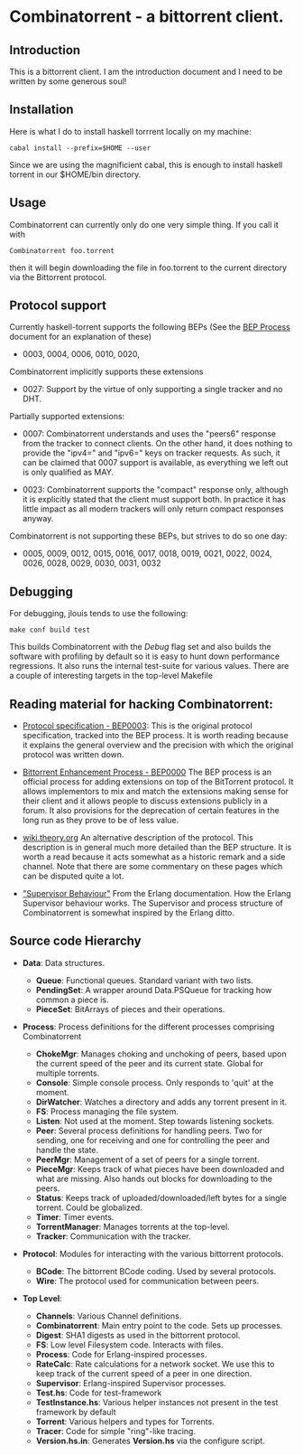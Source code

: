 Combinatorrent - a bittorrent client.
=====================================

Introduction
----------

This is a bittorrent client. I am the introduction document and I need to be
written by some generous soul!

Installation
------------

Here is what I do to install haskell torrrent locally on my machine:

    cabal install --prefix=$HOME --user

Since we are using the magnificient cabal, this is enough to install haskell
torrent in our $HOME/bin directory.

Usage
-----------------

Combinatorrent can currently only do one very simple thing. If you call it with

    Combinatorrent foo.torrent

then it will begin downloading the file in foo.torrent to the current
directory via the Bittorrent protocol.

Protocol support
----------------

Currently haskell-torrent supports the following BEPs (See the
[BEP Process](http://www.bittorrent.org/beps/bep_0000.html) document for an
explanation of these)

   - 0003, 0004, 0006, 0010, 0020,

Combinatorrent implicitly supports these extensions

   - 0027: Support by the virtue of only supporting a single tracker and no
     DHT.

Partially supported extensions:

   - 0007: Combinatorrent understands and uses the "peers6" response from
     the tracker to connect clients. On the other hand, it does nothing to
     provide the "ipv4=" and "ipv6=" keys on tracker requests. As such, it
     can be claimed that 0007 support is available, as everything we left
     out is only qualified as MAY.

   - 0023: Combinatorrent supports the "compact" response only, although it
     is explicitly stated that the client must support both. In practice it
     has little impact as all modern trackers will only return compact
     responses anyway.

Combinatorrent is not supporting these BEPs, but strives to do so one day:

   - 0005, 0009, 0012, 0015, 0016, 0017, 0018, 0019, 0021, 0022,
     0024, 0026, 0028, 0029, 0030, 0031, 0032

Debugging
---------

For debugging, jlouis tends to use the following:

    make conf build test

This builds Combinatorrent with the *Debug* flag set and also builds the
software with profiling by default so it is easy to hunt down performance
regressions. It also runs the internal test-suite for various values. There
are a couple of interesting targets in the top-level Makefile

Reading material for hacking Combinatorrent:
--------------------------------------------

   - [Protocol specification - BEP0003](http://www.bittorrent.org/beps/bep_0003.html):
     This is the original protocol specification, tracked into the BEP
     process. It is worth reading because it explains the general overview
     and the precision with which the original protocol was written down.

   - [Bittorrent Enhancement Process - BEP0000](http://www.bittorrent.org/beps/bep_0000.html)
     The BEP process is an official process for adding extensions on top of
     the BitTorrent protocol. It allows implementors to mix and match the
     extensions making sense for their client and it allows people to
     discuss extensions publicly in a forum. It also provisions for the
     deprecation of certain features in the long run as they prove to be of
     less value.

   - [wiki.theory.org](http://wiki.theory.org/Main_Page)
     An alternative description of the protocol. This description is in
     general much more detailed than the BEP structure. It is worth a read
     because it acts somewhat as a historic remark and a side channel. Note
     that there are some commentary on these pages which can be disputed
     quite a lot.

   - ["Supervisor Behaviour"](http://erlang.org/doc/design_principles/sup_princ.html)
     From the Erlang documentation. How the Erlang Supervisor behaviour
     works. The Supervisor and process structure of Combinatorrent is
     somewhat inspired by the Erlang ditto.

Source code Hierarchy
---------------------

   - **Data**: Data structures.
      - **Queue**: Functional queues. Standard variant with two lists.
      - **PendingSet**: A wrapper around Data.PSQueue for tracking how
        common a piece is.
      - **PieceSet**: BitArrays of pieces and their operations.

   - **Process**: Process definitions for the different processes comprising
                  Combinatorrent
      - **ChokeMgr**: Manages choking and unchoking of peers, based upon the current speed of the peer
        and its current state. Global for multiple torrents.
      - **Console**: Simple console process. Only responds to 'quit' at the moment.
      - **DirWatcher**: Watches a directory and adds any torrent present in
        it.
      - **FS**: Process managing the file system.
      - **Listen**: Not used at the moment. Step towards listening sockets.
      - **Peer**: Several process definitions for handling peers. Two for sending, one for receiving
        and one for controlling the peer and handle the state.
      - **PeerMgr**: Management of a set of peers for a single torrent.
      - **PieceMgr**: Keeps track of what pieces have been downloaded and what are missing. Also hands
        out blocks for downloading to the peers.
      - **Status**: Keeps track of uploaded/downloaded/left bytes for a single torrent. Could be globalized.
      - **Timer**: Timer events.
      - **TorrentManager**: Manages torrents at the top-level.
      - **Tracker**: Communication with the tracker.

   - **Protocol**: Modules for interacting with the various bittorrent protocols.
      - **BCode**: The bittorrent BCode coding. Used by several protocols.
      - **Wire**: The protocol used for communication between peers.

   - **Top Level**:
      - **Channels**: Various Channel definitions.
      - **Combinatorrent**: Main entry point to the code. Sets up processes.
      - **Digest**: SHA1 digests as used in the bittorrent protocol.
      - **FS**: Low level Filesystem code. Interacts with files.
      - **Process**: Code for Erlang-inspired processes.
      - **RateCalc**: Rate calculations for a network socket. We use this to keep track of the
        current speed of a peer in one direction.
      - **Supervisor**: Erlang-inspired Supervisor processes.
      - **Test.hs**: Code for test-framework
      - **TestInstance.hs**: Various helper instances not present in the test framework by default
      - **Torrent**: Various helpers and types for Torrents.
      - **Tracer**: Code for simple "ring"-like tracing.
      - **Version.hs.in**: Generates **Version.hs** via the configure script.

<!-- vim: filetype=none tw=76 expandtab
-->
